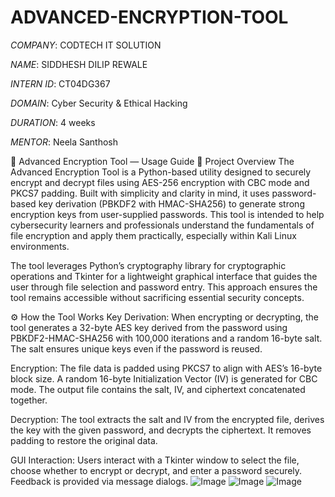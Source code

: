 # ADVANCED-ENCRYPTION-TOOL

*COMPANY*: CODTECH IT SOLUTION

*NAME*: SIDDHESH DILIP REWALE

*INTERN ID*: CT04DG367

*DOMAIN*: Cyber Security & Ethical Hacking

*DURATION*: 4 weeks

*MENTOR*:  Neela Santhosh

🔐 Advanced Encryption Tool — Usage Guide
📝 Project Overview
The Advanced Encryption Tool is a Python-based utility designed to securely encrypt and decrypt files using AES-256 encryption with CBC mode and PKCS7 padding. Built with simplicity and clarity in mind, it uses password-based key derivation (PBKDF2 with HMAC-SHA256) to generate strong encryption keys from user-supplied passwords. This tool is intended to help cybersecurity learners and professionals understand the fundamentals of file encryption and apply them practically, especially within Kali Linux environments.

The tool leverages Python’s cryptography library for cryptographic operations and Tkinter for a lightweight graphical interface that guides the user through file selection and password entry. This approach ensures the tool remains accessible without sacrificing essential security concepts.

⚙️ How the Tool Works
Key Derivation: When encrypting or decrypting, the tool generates a 32-byte AES key derived from the password using PBKDF2-HMAC-SHA256 with 100,000 iterations and a random 16-byte salt. The salt ensures unique keys even if the password is reused.

Encryption: The file data is padded using PKCS7 to align with AES’s 16-byte block size. A random 16-byte Initialization Vector (IV) is generated for CBC mode. The output file contains the salt, IV, and ciphertext concatenated together.

Decryption: The tool extracts the salt and IV from the encrypted file, derives the key with the given password, and decrypts the ciphertext. It removes padding to restore the original data.

GUI Interaction: Users interact with a Tkinter window to select the file, choose whether to encrypt or decrypt, and enter a password securely. Feedback is provided via message dialogs.
![Image](https://github.com/user-attachments/assets/87d8bbe8-1676-44ca-bfe6-04b4f6e76c05)
![Image](https://github.com/user-attachments/assets/5a4f214e-8ea3-463b-a2a7-7d4ef4867c03)
![Image](https://github.com/user-attachments/assets/252ac195-d920-4c86-b8ee-a029824e6202)
